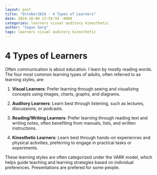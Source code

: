 ```yaml
---
layout: post
title: "October2024 - 4 Types of Learners"
date: 2024-10-08 23:59:59 -0000
categories: learners visual auditory kinesthetic
author: "Sagun Garg"
tags: learners visual auditory kinesthetic
---
```


# 4 Types of Learners
Often communication is about education. I learn by mostly reading words. The four most common learning types of adults, often referred to as learning styles, are: 

1. **Visual Learners**: Prefer learning through seeing and visualizing concepts using images, charts, graphs, and diagrams. 

2. **Auditory Learners**: Learn best through listening, such as lectures, discussions, or podcasts. 

3. **Reading/Writing Learners**: Prefer learning through reading text and writing notes, often benefiting from manuals, lists, and written instructions. 

4. **Kinesthetic Learners**: Learn best through hands-on experiences and physical activities, preferring to engage in practical tasks or experiments. 

These learning styles are often categorized under the VARK model, which helps guide teaching and learning strategies based on individual preferences. Presentations are prefered for some people.

